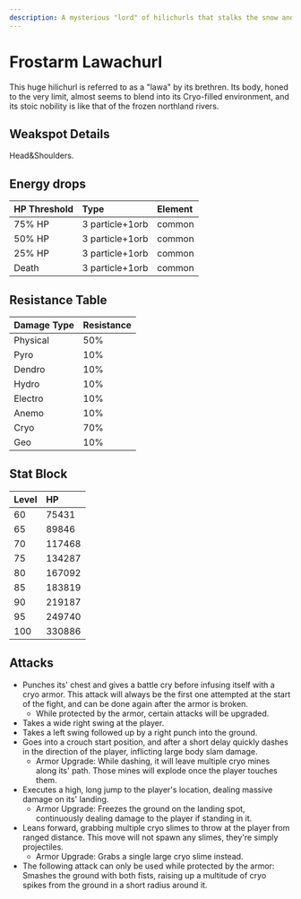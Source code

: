 ```yaml
---
description: A mysterious "lord" of hilichurls that stalks the snow and fog..
---
```


# Frostarm Lawachurl

This huge hilichurl is referred to as a "lawa" by its brethren. Its body, honed to the very limit, almost seems to blend into its Cryo-filled environment, and its stoic nobility is like that of the frozen northland rivers.

## Weakspot Details

Head&Shoulders.

## Energy drops

| HP Threshold | Type            | Element |
| :----------- | :-------------- | :------ |
| 75% HP       | 3 particle+1orb | common  |
| 50% HP       | 3 particle+1orb | common  |
| 25% HP       | 3 particle+1orb | common  |
| Death        | 3 particle+1orb | common  |

## Resistance Table

| Damage Type | Resistance |
| :---------- | :--------- |
| Physical    | 50%        |
| Pyro        | 10%        |
| Dendro      | 10%        |
| Hydro       | 10%        |
| Electro     | 10%        |
| Anemo       | 10%        |
| Cryo        | 70%        |
| Geo         | 10%        |

## Stat Block

| Level | HP     |
| :---- | :----- |
| 60    | 75431  |
| 65    | 89846  |
| 70    | 117468 |
| 75    | 134287 |
| 80    | 167092 |
| 85    | 183819 |
| 90    | 219187 |
| 95    | 249740 |
| 100   | 330886 |

## Attacks

* Punches its' chest and gives a battle cry before infusing itself with a cryo armor. This attack will always be the first one attempted at the start of the fight, and can be done again after the armor is broken.
  * While protected by the armor, certain attacks will be upgraded.
* Takes a wide right swing at the player.
* Takes a left swing followed up by a right punch into the ground.
* Goes into a crouch start position, and after a short delay quickly dashes in the direction of the player, inflicting large body slam damage.
  * Armor Upgrade: While dashing, it will leave multiple cryo mines along its' path. Those mines will explode once the player touches them.
* Executes a high, long jump to the player's location, dealing massive damage on its' landing.
  * Armor Upgrade: Freezes the ground on the landing spot, continuously dealing damage to the player if standing in it.
* Leans forward, grabbing multiple cryo slimes to throw at the player from ranged distance. This move will not spawn any slimes, they're simply projectiles.
  * Armor Upgrade: Grabs a single large cryo slime instead.
* The following attack can only be used while protected by the armor: Smashes the ground with both fists, raising up a multitude of cryo spikes from the ground in a short radius around it.
